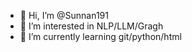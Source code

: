 - 👋 Hi, I’m @Sunnan191
- 👀 I’m interested in NLP/LLM/Gragh
- 🌱 I’m currently learning git/python/html

<!---
Mango72/Mango72 is a ✨ special ✨ repository because its `README.md` (this file) appears on your GitHub profile.
You can click the Preview link to take a look at your changes.
--->
